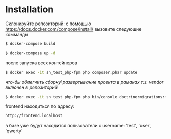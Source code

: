 # Installation

Склонируйте репозиторий:
с помощью https://docs.docker.com/compose/install/ вызовите следующие комманды
```bash
$ docker-compose build
```

```bash
$ docker-compose up -d
```
после запуска всех контейнеров
```bash
$ docker exec -it sn_test_php-fpm php composer.phar update
```
_что-бы облегчить сборку\развертывание проекта в рамаках т.з. vendor включен в репозиторий_
```bash
$ docker exec -it sn_test_php-fpm php bin/console doctrine:migrations:migrate -n
```
frontend находиться по адресу:
```bash
http://frontend.localhost
```

в базе уже будут находится пользователи с username: 'test', 'user', 'qwerty'